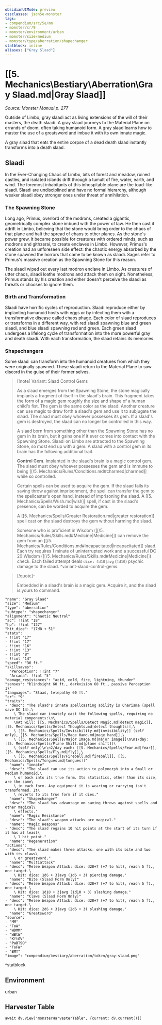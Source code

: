```yaml
---
obsidianUIMode: preview
cssclasses: json5e-monster
tags:
- compendium/src/5e/mm
- monster/cr/9
- monster/environment/urban
- monster/size/medium
- monster/type/aberration/shapechanger
statblock: inline
aliases: ["Gray Slaad"]
---
```

# [[5. Mechanics\Bestiary\Aberration\Gray Slaad.md|Gray Slaad]]
*Source: Monster Manual p. 277*  

Outside of Limbo, gray slaadi act as living extensions of the will of their masters, the death slaadi. A gray slaad journeys to the Material Plane on errands of doom, often taking humanoid form. A gray slaad learns how to master the use of a greatsword and imbue it with its own innate magic.

A gray slaad that eats the entire corpse of a dead death slaad instantly transforms into a death slaad.

## Slaadi

In the Ever-Changing Chaos of Limbo, bits of forest and meadow, ruined castles, and isolated islands drift through a tumult of fire, water, earth, and wind. The foremost inhabitants of this inhospitable plane are the toad-like slaadi. Slaadi are undisciplined and have no formal hierarchy, although weaker slaadi obey stronger ones under threat of annihilation.

### The Spawning Stone

Long ago, Primus, overlord of the modrons, created a gigantic, geometrically complex stone imbued with the power of law. He then cast it adrift in Limbo, believing that the stone would bring order to the chaos of that plane and halt the spread of chaos to other planes. As the stone's power grew, it became possible for creatures with ordered minds, such as modrons and githzerai, to create enclaves in Limbo. However, Primus's creation had an unforeseen side effect: the chaotic energy absorbed by the stone spawned the horrors that came to be known as slaadi. Sages refer to Primus's massive creation as the Spawning Stone for this reason.

The slaadi wiped out every last modron enclave in Limbo. As creatures of utter chaos, slaadi loathe modrons and attack them on sight. Nonetheless, Primus stands by his creation and either doesn't perceive the slaadi as threats or chooses to ignore them.

### Birth and Transformation

Slaadi have horrific cycles of reproduction. Slaadi reproduce either by implanting humanoid hosts with eggs or by infecting them with a transformative disease called chaos phage. Each color of slaad reproduces or transforms in a different way, with red slaadi spawning blue and green slaadi, and blue slaadi spawning red and green. Each green slaad undergoes a lifelong cycle of transformation into the more powerful gray and death slaadi. With each transformation, the slaad retains its memories.

### Shapechangers

Some slaadi can transform into the humanoid creatures from which they were originally spawned. These slaadi return to the Material Plane to sow discord in the guise of their former selves.

> [!note] Variant: Slaad Control Gems
> 
> As a slaad emerges from the Spawning Stone, the stone magically implants a fragment of itself in the slaad's brain. This fragment takes the form of a magic gem roughly the size and shape of a human child's fist. The gem is the same color as the slaad. Another creature can use magic to draw forth a slaad's gem and use it to subjugate the slaad. The slaad must obey whoever possesses its gem. If a slaad's gem is destroyed, the slaad can no longer be controlled in this way.
> 
> A slaad born from something other than the Spawning Stone has no gem in its brain, but it gains one if it ever comes into contact with the Spawning Stone. Slaadi on Limbo are attracted to the Spawning Stone, so most end up with a gem. A slaad with a control gem in its brain has the following additional trait.
> 
> **Control Gem.** Implanted in the slaad's brain is a magic control gem. The slaad must obey whoever possesses the gem and is immune to being [[/5. Mechanics/Rules/Conditions.md#charmed|charmed]] while so controlled.
> 
> Certain spells can be used to acquire the gem. If the slaad fails its saving throw against imprisonment, the spell can transfer the gem to the spellcaster's open hand, instead of imprisoning the slaad. A [[5. Mechanics/Spells/Wish.md|wish]] spell, if cast in the slaad's presence, can be worded to acquire the gem.
> 
> A [[5. Mechanics/Spells/Greater Restoration.md|greater restoration]] spell cast on the slaad destroys the gem without harming the slaad.
> 
> Someone who is proficient in Wisdom ([[/5. Mechanics/Rules/Skills.md#Medicine|Medicine]]) can remove the gem from an [[/5. Mechanics/Rules/Conditions.md#incapacitated|incapacitated]] slaad. Each try requires 1 minute of uninterrupted work and a successful DC 20 Wisdom ([[/5. Mechanics/Rules/Skills.md#Medicine|Medicine]]) check. Each failed attempt deals `dice: 4d10|avg` (`4d10`) psychic damage to the slaad.
^variant-slaad-control-gems

> [!quote]-  
> 
> Embedded in a slaad's brain is a magic gem. Acquire it, and the slaad is yours to command.


```statblock
"name": "Gray Slaad"
"size": "Medium"
"type": "aberration"
"subtype": "shapechanger"
"alignment": "Chaotic Neutral"
"ac": !!int "18"
"hp": !!int "127"
"hit_dice": "17d8 + 51"
"stats":
- !!int "17"
- !!int "17"
- !!int "16"
- !!int "13"
- !!int "8"
- !!int "14"
"speed": "30 ft."
"skillsaves":
  "Perception": !!int "7"
  "Arcana": !!int "5"
"damage_resistances": "acid, cold, fire, lightning, thunder"
"senses": "blindsight 60 ft., darkvision 60 ft., passive Perception 17"
"languages": "Slaad, telepathy 60 ft."
"cr": "9"
"traits":
- "desc": "The slaad's innate spellcasting ability is Charisma (spell save DC 14).\
    \ The slaad can innately cast the following spells, requiring no material components:\n\
    \nAt will: [[5. Mechanics/Spells/Detect Magic.md|detect magic]], [[5. Mechanics/Spells/Detect Thoughts.md|detect thoughts]],\
    \ [[5. Mechanics/Spells/Invisibility.md|invisibility]] (self only), [[5. Mechanics/Spells/Mage Hand.md|mage hand]],\
    \ [[5. Mechanics/Spells/Major Image.md|major image]]\n\n1/day: [[5. Mechanics/Spells/Plane Shift.md|plane shift]]\
    \ (self only)\n\n2/day each: [[5. Mechanics/Spells/Fear.md|fear]], [[5. Mechanics/Spells/Fly.md|fly]],\
    \ [[5. Mechanics/Spells/Fireball.md|fireball]], [[5. Mechanics/Spells/Tongues.md|tongues]]"
  "name": "innate"
- "desc": "The slaad can use its action to polymorph into a Small or Medium humanoid,\
    \ or back into its true form. Its statistics, other than its size, are the same\
    \ in each form. Any equipment it is wearing or carrying isn't transformed. It\
    \ reverts to its true form if it dies."
  "name": "Shapechanger"
- "desc": "The slaad has advantage on saving throws against spells and other magical\
    \ effects."
  "name": "Magic Resistance"
- "desc": "The slaad's weapon attacks are magical."
  "name": "Magic Weapons"
- "desc": "The slaad regains 10 hit points at the start of its turn if it has at least\
    \ 1 hit point."
  "name": "Regeneration"
"actions":
- "desc": "The slaad makes three attacks: one with its bite and two with its claws\
    \ or greatsword."
  "name": "Multiattack"
- "desc": "Melee Weapon Attack: dice: d20+7 (+7 to hit), reach 5 ft., one target.\
    \ Hit: dice: 1d6 + 3|avg (1d6 + 3) piercing damage."
  "name": "Bite (Slaad Form Only)"
- "desc": "Melee Weapon Attack: dice: d20+7 (+7 to hit), reach 5 ft., one target.\
    \ Hit: dice: 1d10 + 3|avg (1d10 + 3) slashing damage."
  "name": "Claws (Slaad Form Only)"
- "desc": "Melee Weapon Attack: dice: d20+7 (+7 to hit), reach 5 ft., one target.\
    \ Hit: dice: 2d6 + 3|avg (2d6 + 3) slashing damage."
  "name": "Greatsword"
"source":
- "MM"
- "ToA"
- "WDMM"
- "WBtW"
- "KftGV"
- "PaBTSO"
- "ToFW"
- "BMT"
"image": "compendium/bestiary/aberration/token/gray-slaad.png"
```
^statblock

## Environment

urban

## Harvester Table
```dataviewjs
await dv.view("monsterHarvesterTable", {current: dv.current()})
```